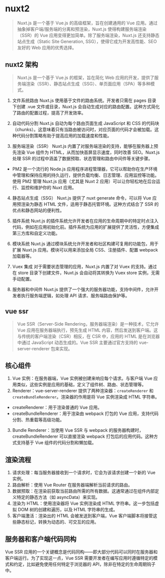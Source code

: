 # nuxt2

> Nuxt.js 是一个基于 Vue.js 的高级框架，旨在创建通用的 Vue 应用。通过抽象掉客户端/服务端的分离和预渲染，Nuxt.js 使得构建服务端渲染（SSR）的 Vue 应用变得更加简单。除了服务端渲染，Nuxt.js 还支持静态站点生成（Static Site Generation, SSG），使得它成为开发高性能、SEO 友好的 Web 应用的优秀选择。

## nuxt2 架构

> Nuxt.js 是一个基于 Vue.js 的框架，旨在简化 Web 应用的开发，提供了服务端渲染（SSR）、静态站点生成（SSG）、单页面应用（SPA）等多种模式。


1. 文件系统路由
Nuxt.js 使用基于文件的路由系统。开发者只需在 pages 目录下创建 .vue 文件或目录，Nuxt.js 会自动生成对应的路由配置。这种方式简化了路由的配置过程，提高了开发效率。

2. 自动代码分割
Nuxt.js 自动为每个路由页面生成 JavaScript 和 CSS 的代码块（chunks）。这意味着只有当路由被访问时，对应页面的代码才会被加载。这种代码分割策略有助于提高应用的加载速度和性能。

3. 服务端渲染（SSR）
Nuxt.js 内置了对服务端渲染的支持，能够在服务器上预先渲染 Vue 组件为 HTML，从而加快首屏显示速度，同时改善 SEO。Nuxt.js 处理 SSR 的过程中涵盖了数据预取、状态管理和路由中间件等关键步骤。

- PM2 是一个流行的 Node.js 应用程序进程管理器，它可以帮助你在生产环境中管理和保持应用的持久运行，提供负载均衡、日志管理、应用监控等功能。使用 PM2 管理 Nuxt.js 应用（尤其是 Nuxt 2 应用）可以让你轻松地在后台运行、监控和维护你的 Nuxt 应用。

4. 静态站点生成（SSG）
Nuxt.js 提供了 nuxt generate 命令，可以将 Vue 应用预渲染为静态 HTML 文件，适用于静态托管环境。这种方式结合了 SSR 的优点和静态网站的便利性。

5. 插件系统
Nuxt.js 的插件系统允许开发者在应用的生命周期中的特定时点注入代码，例如在应用初始化前。插件系统为应用的扩展提供了灵活性，方便集成第三方库和自定义功能。

6. 模块系统
Nuxt.js 通过模块系统允许开发者和社区构建可复用的功能包，用于扩展 Nuxt.js 应用。模块可以用来添加全局 CSS、注册插件、配置 webpack 加载器等。

7. Vuex 集成
对于需要状态管理的应用，Nuxt.js 内置了对 Vuex 的支持。通过在 store 目录下创建文件，Nuxt.js 会自动将其转换为 Vuex store 实例，无需手动配置。

8. 服务器和中间件
Nuxt.js 提供了一个强大的服务器功能，支持中间件，允许开发者执行服务端逻辑，如处理 API 请求、服务端路由保护等。

## vue ssr

> Vue SSR（Server-Side Rendering，服务器端渲染）是一种技术，它允许 Vue 应用在服务器端执行，预先生成 HTML 内容，然后发送到客户端。这与传统的客户端渲染（CSR）相反，在 CSR 中，应用的 HTML 是在浏览器中通过 JavaScript 动态生成的。Vue SSR 主要通过官方支持的 vue-server-renderer 包来实现。

## 核心组件

1. Vue 实例：在服务器端，Vue 实例被创建来响应每个请求。与客户端 Vue 应用类似，这些实例是应用的基础，定义了组件树、路由、状态管理等。
2. Renderer：vue-server-renderer 提供了两种渲染器：`createRenderer` 和 `createBundleRenderer`。渲染器的作用是将 Vue 实例渲染成 HTML 字符串。
  - createRenderer：用于渲染普通的 Vue 应用。
  - createBundleRenderer：用于渲染由 webpack 打包的 Vue 应用，支持代码分割、热重载等高级功能。
3. Bundle Renderer：当使用 Vue SSR 与 webpack 的服务器构建时，createBundleRenderer 可以直接渲染 webpack 打包后的应用代码。这种方式支持基于 Vue 组件的代码分割和懒加载。

## 渲染流程

1. 请求处理：每当服务器接收到一个请求时，它会为该请求创建一个新的 Vue 实例。
2. 路由解析：使用 Vue Router 在服务器端解析当前请求的路由。
3. 数据预取：在渲染前获取当前路由所需的所有数据。这通常通过在组件内部定义特定的静态方法（如 asyncData）来实现。
4. 渲染为 HTML：使用渲染器将 Vue 实例渲染成 HTML 字符串。这一步包括虚拟 DOM 树的创建和遍历，以及 HTML 字符串的生成。
5. 客户端激活：渲染出的 HTML 会被发送到客户端，Vue 客户端脚本将接管这些静态标记，转换为动态的、可交互的应用。

## 服务器和客户端代码同构

Vue SSR 应用的一个关键概念是代码同构——即大部分代码可以同时在服务器和客户端运行。为了实现这一点，Vue SSR 需要开发者在编写应用时遵循特定的模式和约定，比如避免使用任何特定于浏览器的 API，除非在特定的生命周期钩子中。

